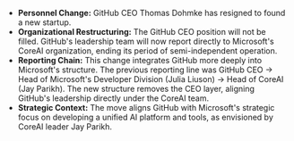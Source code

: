 *   **Personnel Change:** GitHub CEO Thomas Dohmke has resigned to found a new startup.
*   **Organizational Restructuring:** The GitHub CEO position will not be filled. GitHub's leadership team will now report directly to Microsoft's CoreAI organization, ending its period of semi-independent operation.
*   **Reporting Chain:** This change integrates GitHub more deeply into Microsoft's structure. The previous reporting line was GitHub CEO -> Head of Microsoft's Developer Division (Julia Liuson) -> Head of CoreAI (Jay Parikh). The new structure removes the CEO layer, aligning GitHub's leadership directly under the CoreAI team.
*   **Strategic Context:** The move aligns GitHub with Microsoft's strategic focus on developing a unified AI platform and tools, as envisioned by CoreAI leader Jay Parikh.
